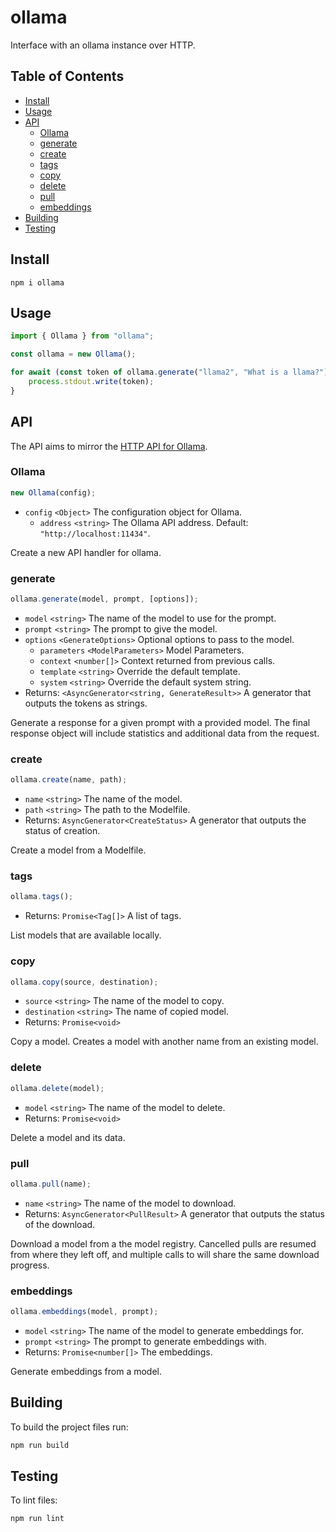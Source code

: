 # ollama
Interface with an ollama instance over HTTP.

## Table of Contents

- [Install](#install)
- [Usage](#usage)
- [API](#api)
  - [Ollama](#Ollama)
  - [generate](#generate)
  - [create](#create)
  - [tags](#tags)
  - [copy](#copy)
  - [delete](#delete)
  - [pull](#pull)
  - [embeddings](#embeddings)
- [Building](#building)
- [Testing](#testing)

## Install

```
npm i ollama
```

## Usage

```javascript
import { Ollama } from "ollama";

const ollama = new Ollama();

for await (const token of ollama.generate("llama2", "What is a llama?")) {
	process.stdout.write(token);
}
```

## API

The API aims to mirror the [HTTP API for Ollama](https://github.com/jmorganca/ollama/blob/main/docs/api.md).

### Ollama

```javascript
new Ollama(config);
```

- `config` `<Object>` The configuration object for Ollama.
  - `address` `<string>` The Ollama API address. Default: `"http://localhost:11434"`.

Create a new API handler for ollama.

### generate

```javascript
ollama.generate(model, prompt, [options]);
```

- `model` `<string>` The name of the model to use for the prompt.
- `prompt` `<string>` The prompt to give the model.
- `options` `<GenerateOptions>` Optional options to pass to the model.
  - `parameters` `<ModelParameters>` Model Parameters.
  - `context` `<number[]>` Context returned from previous calls.
  - `template` `<string>` Override the default template.
  - `system` `<string>` Override the default system string.
- Returns: `<AsyncGenerator<string, GenerateResult>>` A generator that outputs the tokens as strings.

Generate a response for a given prompt with a provided model. The final response object will include statistics and additional data from the request.

### create

```javascript
ollama.create(name, path);
```

- `name` `<string>` The name of the model.
- `path` `<string>` The path to the Modelfile.
- Returns: `AsyncGenerator<CreateStatus>` A generator that outputs the status of creation.

Create a model from a Modelfile.

### tags

```javascript
ollama.tags();
```

- Returns: `Promise<Tag[]>` A list of tags.

List models that are available locally.

### copy

```javascript
ollama.copy(source, destination);
```

- `source` `<string>` The name of the model to copy.
- `destination` `<string>` The name of copied model.
- Returns: `Promise<void>`

Copy a model. Creates a model with another name from an existing model.

### delete

```javascript
ollama.delete(model);
```

- `model` `<string>` The name of the model to delete.
- Returns: `Promise<void>`

Delete a model and its data.

### pull

```javascript
ollama.pull(name);
```

- `name` `<string>` The name of the model to download.
- Returns: `AsyncGenerator<PullResult>` A generator that outputs the status of the download.

Download a model from a the model registry. Cancelled pulls are resumed from where they left off, and multiple calls to will share the same download progress.

### embeddings

```javascript
ollama.embeddings(model, prompt);
```

- `model` `<string>` The name of the model to generate embeddings for.
- `prompt` `<string>` The prompt to generate embeddings with.
- Returns: `Promise<number[]>` The embeddings.

Generate embeddings from a model.

## Building

To build the project files run:

```sh
npm run build
```

## Testing

To lint files:

```sh
npm run lint
```
